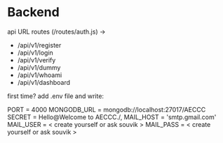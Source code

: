 # Backend


api URL routes (/routes/auth.js) ->

 - /api/v1/register
 - /api/v1/login
 - /api/v1/verify
 - /api/v1/dummy
 - /api/v1/whoami
 - /api/v1/dashboard


 first time?
  add .env file and write:

  PORT = 4000
MONGODB_URL = mongodb://localhost:27017/AECCC
SECRET = Hello@Welcome to AECCC./,
MAIL_HOST = 'smtp.gmail.com'
MAIL_USER = < create yourself or ask souvik >
MAIL_PASS = < create yourself or ask souvik >